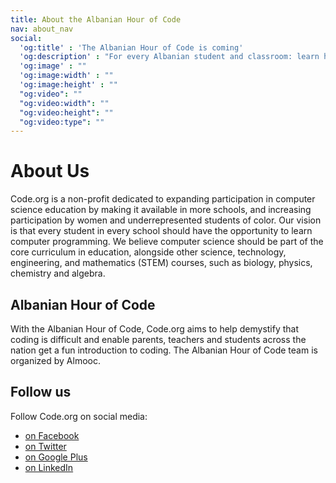 ```yaml
---
title: About the Albanian Hour of Code
nav: about_nav
social:
  'og:title' : 'The Albanian Hour of Code is coming'
  'og:description' : "For every Albanian student and classroom: learn how fun coding is in just one hour December 8-14."
  'og:image' : ""
  'og:image:width' : ""
  'og:image:height' : ""
  "og:video": ""
  "og:video:width": ""
  "og:video:height": ""
  "og:video:type": ""
---
```

# About Us

Code.org is a non-profit dedicated to expanding participation in computer science education by making it available in more schools, and increasing participation by women and underrepresented students of color. Our vision is that every student in every school should have the opportunity to learn computer programming. We believe computer science should be part of the core curriculum in education, alongside other science, technology, engineering, and mathematics (STEM) courses, such as biology, physics, chemistry and algebra.

## Albanian Hour of Code
With the Albanian Hour of Code, Code.org aims to help demystify that coding is difficult and enable parents, teachers and students across the nation get a fun introduction to coding. The Albanian Hour of Code team is organized by Almooc.

## Follow us
Follow Code.org on social media:

- [on Facebook](http://facebook.com/Code.org)
- [on Twitter](http://twitter.com/codeorg)
- [on Google Plus](https://plus.google.com/113408212816493509628)
- [on LinkedIn](http://www.linkedin.com/company/code-org)